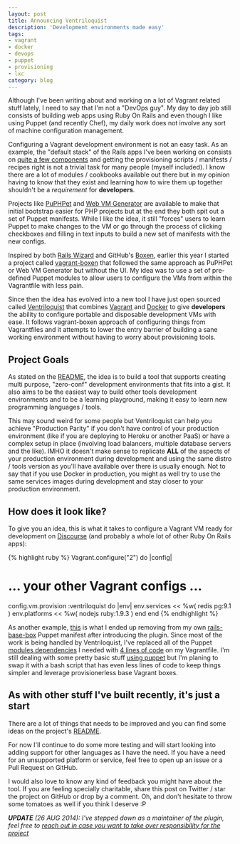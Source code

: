 ```yaml
---
layout: post
title: Announcing Ventriloquist
description: 'Development environments made easy'
tags:
- vagrant
- docker
- devops
- puppet
- provisioning
- lxc
category: blog
---
```


Although I've been writing about and working on a lot of Vagrant related stuff
lately, I need to say that I'm not a "DevOps guy". My day to day job still consists
of building web apps using Ruby On Rails and even though I like using Puppet (and
recently Chef), my daily work does not involve any sort of machine configuration
management.

Configuring a Vagrant development environment is not an easy task. As an example,
the "default stack" of the Rails apps I've been working on consists on [quite a few components](https://github.com/fgrehm/rails-base-box#vagrant-12-base-box-for-working-with-rails)
and getting the provisioning scripts / manifests / recipes right is not a trivial
task for many people (myself included). I know there are a lot of modules /
cookbooks available out there but in my opinion having to know that they exist
and learning how to wire them up together shouldn't be a *requirement* for
**developers**.

Projects like [PuPHPet](https://puphpet.com/) and [Web VM Generator](http://vmg.slynett.com/)
are available to make that initial bootstrap easier for PHP projects but at the
end they both spit out a set of Puppet manifests. While I like the idea, it still
"forces" users to learn Puppet to make changes to the VM or go through the process of
clicking checkboxes and filling in text inputs to build a new set of manifests with
the new configs.

Inspired by both [Rails Wizard](http://railswizard.org/) and GitHub's [Boxen](http://boxen.github.com/),
earlier this year I started a project called [vagrant-boxen](https://github.com/fgrehm/vagrant-boxen)
that followed the same approach as PuPHPet or Web VM Generator but without the UI.
My idea was to use a set of pre-defined Puppet modules to allow users to configure
the VMs from within the Vagrantfile with less pain.

Since then the idea has evolved into a new tool I have just open sourced called
[Ventriloquist](https://github.com/fgrehm/ventriloquist) that combines [Vagrant](http://www.vagrantup.com/)
and [Docker](http://www.docker.io/) to give **developers** the ability to configure
portable and disposable development VMs with ease. It follows vagrant-boxen
approach of configuring things from Vagrantfiles and it attempts to lower the
entry barrier of building a sane working environment without having to worry about
provisioning tools.


## Project Goals

As stated on the [README](https://github.com/fgrehm/ventriloquist#project-goals),
the idea is to build a tool that supports creating multi purpose, "zero-conf"
development environments that fits into a gist. It also aims to be the easiest
way to build other tools development environments and to be a learning
playground, making it easy to learn new programming languages / tools.

This may sound weird for some people but Ventriloquist can help you achieve
"Production Parity" if you don't have control of your production environment
(like if you are deploying to Heroku or another PaaS) or have a complex setup
in place (involving load balancers, multiple database servers and the like).
IMHO it doesn't make sense to replicate **ALL** of the aspects of your
production environment during development and using the same distro / tools
version as you'll have available over there is usually enough. Not to say that
if you use Docker in production, you might as well try to use the same services
images during development and stay closer to your production environment.


## How does it look like?

To give you an idea, this is what it takes to configure a Vagrant VM ready
for development on [Discourse](http://www.discourse.org/) (and probably a whole
lot of other Ruby On Rails apps):

{% highlight ruby %}
Vagrant.configure("2") do |config|
  # ... your other Vagrant configs ...
  config.vm.provision :ventriloquist do |env|
    env.services  << %w( redis pg:9.1 )
    env.platforms << %w( nodejs ruby:1.9.3 )
  end
end
{% endhighlight %}

As another example, [this](https://github.com/fgrehm/rails-base-box/commit/69021b08dab0ff9ed78a17b16344d207dafb045c#L0L78)
is what I ended up removing from my own [rails-base-box](https://github.com/fgrehm/rails-base-box)
Puppet manifest after introducing the plugin. Since most of the work is being
handled by Ventriloquist, I've replaced all of the Puppet [modules dependencies](https://github.com/fgrehm/rails-base-box/blob/689494009a4fd1955a6b8564d886bbb3e8ed7a80/Puppetfile)
I needed with [4 lines of code](https://github.com/fgrehm/rails-base-box/blob/84fc7649163fb19f2ea4f552420962bd630f8290/Vagrantfile#L32-L35)
on my Vagrantfile. I'm still dealing with some pretty basic stuff [using puppet](https://github.com/fgrehm/rails-base-box/blob/84fc7649163fb19f2ea4f552420962bd630f8290/site.pp)
but I'm planing to swap it with a bash script that has even less lines of code
to keep things simpler and leverage provisionerless base Vagrant boxes.


## As with other stuff I've built recently, it's just a start

There are a lot of things that needs to be improved and you can find some ideas
on the project's [README](https://github.com/fgrehm/ventriloquist#ideas-for-improvements).

For now I'll continue to do some more testing and will start looking into adding
support for other languages as I have the need. If you have a need for an unsupported
platform or service, feel free to open up an issue or a Pull Request on GitHub.

I would also love to know any kind of feedback you might have about the tool.
If you are feeling specially charitable, share this post on Twitter / star the
project on GitHub or drop by a comment. Oh, and don't hesitate to throw some
tomatoes as well if you think I deserve :P

_**UPDATE** (26 AUG 2014): I've stepped down as a maintainer of the plugin, feel
free to [reach out in case you want to take over responsibility for the project](https://github.com/fgrehm/ventriloquist/issues/63)_
